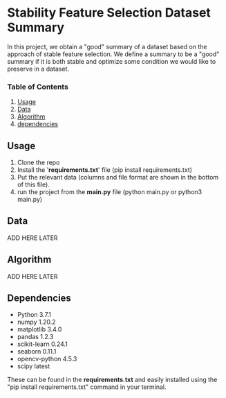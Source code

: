 # Stability Feature Selection Dataset Summary

In this project, we obtain a "good" summary of a dataset based on the approach of stable feature selection.
We define a summary to be a "good" summary if it is both stable and optimize some condition we would like to preserve in a dataset.

### Table of Contents
1. [Usage](#usage)
2. [Data](#data)
3. [Algorithm](#algorithm)
4. [dependencies](#dependancies)

<a name="usage"/>

## Usage 

1. Clone the repo
2. Install the '**requirements.txt**' file (pip install requirements.txt)
3. Put the relevant data (columns and file format are shown in the bottom of this file).
4. run the project from the **main.py** file (python main.py or python3 main.py)

<a name="data"/>

## Data 
ADD HERE LATER

<a name="algorithm"/>

## Algorithm 
ADD HERE LATER 

<a name="dependancies"/>

## Dependencies 
- Python               3.7.1
- numpy                1.20.2
- matplotlib           3.4.0
- pandas               1.2.3
- scikit-learn         0.24.1
- seaborn              0.11.1
- opencv-python        4.5.3
- scipy                latest

These can be found in the **requirements.txt** and easily installed using the "pip install requirements.txt" command in your terminal. 
